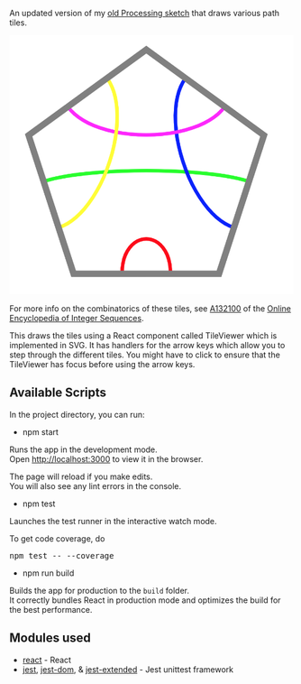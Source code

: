 An updated version of my [old Processing sketch](https://blog.garritys.org/2012/01/tile-explorer.html) that draws
various path tiles.

![screenshot](images/screenshot.png)

For more info on the combinatorics of these tiles, see [A132100](https://oeis.org/A132100) of the [Online Encyclopedia of Integer Sequences](http://oeis.org).

This draws the tiles using a React component called TileViewer which is implemented in SVG. It has handlers for the arrow keys which allow you to step through the different tiles. You might have to click to ensure that the TileViewer has focus before using the arrow keys.

## Available Scripts

In the project directory, you can run:

* npm start

Runs the app in the development mode.<br />
Open [http://localhost:3000](http://localhost:3000) to view it in the browser.

The page will reload if you make edits.<br />
You will also see any lint errors in the console.

* npm test

Launches the test runner in the interactive watch mode.<br />

To get code coverage, do <pre>npm test -- --coverage</pre>

* npm run build

Builds the app for production to the `build` folder.<br />
It correctly bundles React in production mode and optimizes the build for the best performance.

## Modules used

* [react](https://reactjs.org/) - React
* [jest](https://jestjs.io/), [jest-dom](https://github.com/testing-library/jest-dom), & [jest-extended](https://github.com/jest-community/jest-extended) - Jest unittest framework
